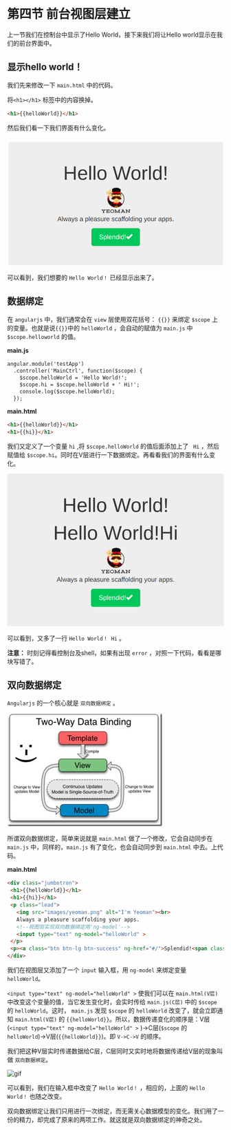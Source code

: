 
# 第四节 前台视图层建立

上一节我们在控制台中显示了Hello World，接下来我们将让Hello world显示在我们的前台界面中。

## 显示hello world！

我们先来修改一下 `main.html` 中的代码。

将`<h1></h1>` 标签中的内容换掉。

```html
<h1>{{helloWorld}}</h1>
```

然后我们看一下我们界面有什么变化。

![hello world](image/2017-10-23.1.png)

可以看到，我们想要的 `Hello World！` 已经显示出来了。

## 数据绑定

在 `angularjs` 中，我们通常会在 `view` 层使用双花括号： `{{}}` 来绑定 `$scope` 上的变量。也就是说`{{}}`中的 `helloWorld` ，会自动的赋值为 `main.js` 中 `$scope.helloworld` 的值。

**main.js**

```angularjs
angular.module('testApp')
  .controller('MainCtrl', function($scope) {
    $scope.helloWorld = 'Hello World!';
    $scope.hi = $scope.helloWorld + ' Hi!';
    console.log($scope.helloWorld);
  });
```

**main.html**
```html
<h1>{{helloWorld}}</h1>
<h1>{{hi}}</h1>
```

我们又定义了一个变量 `hi` ,将 `$scope.helloWorld` 的值后面添加上了 ` Hi` ，然后赋值给 `$scope.hi`。同时在V层进行一下数据绑定。再看看我们的界面有什么变化。

![hi](image/2017-10-24.2.png)

可以看到，又多了一行 `Hello World！ Hi` 。

**注意：** 时刻记得看控制台及shell，如果有出现 `error` ，对照一下代码，看看是哪块写错了。

## 双向数据绑定

 `Angularjs` 的一个核心就是 `双向数据绑定` 。
 
 ![towway-data-bind](image/2017-10-25.3.png)
 
 所谓双向数据绑定，简单来说就是 `main.html` 做了一个修改，它会自动同步在 `main.js` 中，同样的，`main.js` 有了变化，也会自动同步到 `main.html` 中去。上代码。
 
 **main.html**
 
 ```html
<div class="jumbotron">
  <h1>{{helloWorld}}</h1>
  <h1>{{hi}}</h1>
  <p class="lead">
    <img src="images/yeoman.png" alt="I'm Yeoman"><br>
    Always a pleasure scaffolding your apps.
    <!--视图层实现双向数据绑定用'ng-model'-->
    <input type="text" ng-model="helloWorld" >
  </p>
  <p><a class="btn btn-lg btn-success" ng-href="#/">Splendid!<span class="glyphicon glyphicon-ok"></span></a></p>
</div>
```

我们在视图层又添加了一个 `input` 输入框，用 `ng-model` 来绑定变量 `helloWorld`。

`<input type="text" ng-model="helloWorld" >` 使我们可以在 `main.html(V层)` 中改变这个变量的值，当它发生变化时，会实时传给 `main.js(C层)` 中的 `$scope` 的 `helloWorld`。这时， `main.js` 发现 `$scope` 的 `helloWorld` 改变了，就会立即通知 `main.html(V层)`
 的 `{{helloWorld}}`。所以，数据传递变化的顺序是：V层(`<input type="text" ng-model="helloWorld" >` )->C层(`$scope` 的 `helloWorld`)->V层(`{{helloWorld}}`)。即 `V->C->V` 的顺序。
 
 我们把这种V层实时传递数据给C层，C层同时又实时地将数据传递给V层的现象叫做 `双向数据绑定`。
 
![gif](image/towway-databind.gif)

可以看到，我们在输入框中改变了 `Hello World！` ，相应的，上面的 `Hello World！` 也随之改变。

双向数据绑定让我们只用进行一次绑定，而无需关心数据模型的变化。我们用了一份的精力，却完成了原来的两项工作。就这就是双向数据绑定的神奇之处。

